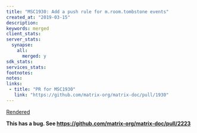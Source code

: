 ```yaml
---
title: "MSC1930: Add a push rule for m.room.tombstone events"
created_at: "2019-03-15"
description:
keywords: merged
client_stats:
server_stats:
  synapse:
    all:
      merged: y
sdk_stats:
services_stats:
footnotes:
notes:
links:
 - title: "PR for MSC1930"
   link: "https://github.com/matrix-org/matrix-doc/pull/1930"
---
```

[Rendered](https://github.com/matrix-org/matrix-doc/blob/master/proposals/1930-tombstone-notifications.md)

**This has a bug. See https://github.com/matrix-org/matrix-doc/pull/2223**
